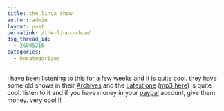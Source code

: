 ```yaml
---
title: the linux show
author: admin
layout: post
permalink: /the-linux-show/
dsq_thread_id:
  - 26005216
categories:
  - Uncategorized
---
```

i have been listening to this for a few weeks and it is quite cool. they have some old shows in their [Archives][1] and the [Latest one][2] ([mp3 here][3]) is quite cool. listen to it and if you have money in your [paypal][4] account, give them money. very cool!!!

 [1]: http://www.thelinuxshow.com/archives.shtml
 [2]: http://www.thelinuxshow.com/archives/2003/upcoming-2003-07-22.html
 [3]: http://www.thelinuxshow.com/archives/2003/tls-07-22-2003.mp3
 [4]: http://www.paypal.com